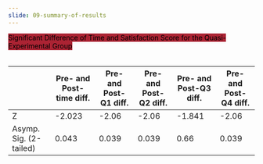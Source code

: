 ```yaml
---
slide: 09-summary-of-results
---
```


<div style="text-align: left">
    <mark style="background-color: #ab2333!important"> 
        Significant Difference of Time and Satisfaction Score for the Quasi-Experimental Group
    </mark> 
</div>

<br>

|                        |   Pre- and Post-time diff. |   Pre- and Post-Q1 diff. |   Pre- and Post-Q2 diff. |   Pre- and Post-Q3 diff. |   Pre- and Post-Q4 diff. |
|------------------------|----------------------------|--------------------------|--------------------------|--------------------------|--------------------------|
| Z                      |                     -2.023 |                   -2.06  |                   -2.06  |                   -1.841 |                   -2.06  |
| Asymp. Sig. (2-tailed) |                      0.043 |                    0.039 |                    0.039 |                    0.66  |                    0.039 |

